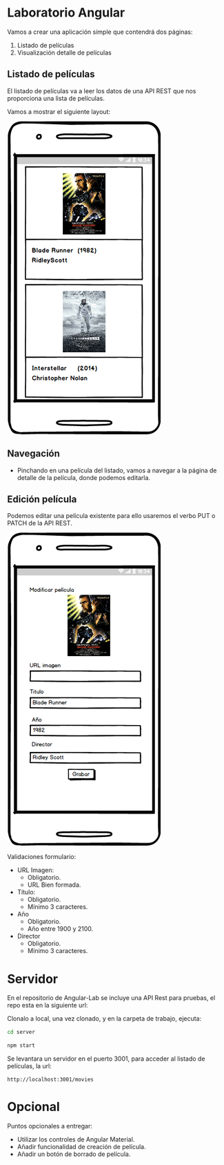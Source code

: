 # Laboratorio Angular

Vamos a crear una aplicación simple que contendrá dos páginas:

1. Listado de películas
2. Visualización detalle de películas

## Listado de películas

El listado de películas va a leer los datos de una API REST que nos proporciona una lista de películas.

Vamos a mostrar el siguiente layout:

![Listado de películas](./content/Listado.png)

## Navegación

- Pinchando en una película del listado, vamos a navegar a la página de detalle de la película, donde podemos editarla.

## Edición película

Podemos editar una película existente para ello usaremos el verbo PUT o PATCH de la API REST.

![Edición de película](./content/Edicion.png)

Validaciones formulario:

- URL Imagen:
  - Obligatorio.
  - URL Bien formada.
- Título:
  - Obligatorio.
  - Mínimo 3 caracteres.
- Año
  - Obligatorio.
  - Año entre 1900 y 2100.
- Director
  - Obligatorio.
  - Mínimo 3 caracteres.

# Servidor

En el repositorio de Angular-Lab se incluye una API Rest para pruebas, el repo esta en la siguiente url:

Clonalo a local, una vez clonado, y en la carpeta de trabajo, ejecuta:

```bash
cd server
```

```bash
npm start
```

Se levantara un servidor en el puerto 3001, para acceder al listado de películas, la url:

```
http://localhost:3001/movies
```

# Opcional

Puntos opcionales a entregar:

- Utilizar los controles de Angular Material.
- Añadir funcionalidad de creación de película.
- Añadir un botón de borrado de película.
